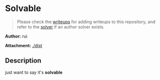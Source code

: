# Solvable

> Please check the [writeups](./writeups/) for adding writeups to this repository, and refer to the [solver](./solver/) if an author solver exists.

**Author:** rui

**Attachment:** [./dist](./dist)


## Description
just want to say it's **solvable**